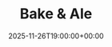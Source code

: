 ---
title: "Bake & Ale"
date: 2025-11-26T19:00:00+00:00
lng: "-1.1802960942711411"
lat: "52.94237515048315"
--- 